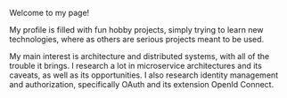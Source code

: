 Welcome to my page!

My profile is filled with fun hobby projects, simply trying to learn new technologies,
where as others are serious projects meant to be used.

My main interest is architecture and distributed systems, with all of the trouble it brings.
I research a lot in microservice architectures and its caveats, as well as its opportunities.
I also research identity management and authorization, specifically OAuth and its extension OpenId Connect.
